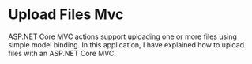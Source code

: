 # Upload Files Mvc

ASP.NET Core MVC actions support uploading one or more files using simple model binding.
In this application, I have explained how to upload files with an ASP.NET Core MVC.
